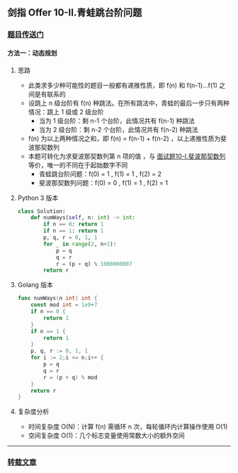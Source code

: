 ## 剑指 Offer 10-II.青蛙跳台阶问题

### [题目传送门](https://leetcode.cn/problems/qing-wa-tiao-tai-jie-wen-ti-lcof/)

#### 方法一：动态规划

1. 思路

    - 此类求多少种可能性的题目一般都有递推性质，即 f(n) 和 f(n-1)…f(1) 之间是有联系的
    - 设跳上 n 级台阶有 f(n) 种跳法。在所有跳法中，青蛙的最后一步只有两种情况：跳上 1 级或 2 级台阶
        - 当为 1 级台阶：剩 n-1 个台阶，此情况共有 f(n-1) 种跳法
        - 当为 2 级台阶：剩 n-2 个台阶，此情况共有 f(n-2) 种跳法
    - f(n) 为以上两种情况之和，即 f(n) = f(n-1) + f(n-2) ，以上递推性质为斐波那契数列
    - 本题可转化为求斐波那契数列第 n 项的值 ，与 [面试题10-I.斐波那契数列](https://leetcode.cn/problems/fei-bo-na-qi-shu-lie-lcof/) 等价，唯一的不同在于起始数字不同
        - 青蛙跳台阶问题：f(0) = 1 , f(1) = 1 , f(2) = 2
        - 斐波那契数列问题：f(0) = 0 , f(1) = 1 , f(2) = 1

2. Python 3 版本

   ```python
   class Solution:
       def numWays(self, n: int) -> int:
           if n == 0: return 1
           if n == 1: return 1
           p, q, r = 0, 1, 1
           for _ in range(2, n+1):
               p = q
               q = r
               r = (p + q) % 1000000007
           return r
   ```

3. Golang 版本

   ```go
   func numWays(n int) int {
       const mod int = 1e9+7
       if n == 0 {
           return 1
       }
       if n == 1 {
           return 1
       }
       p, q, r := 0, 1, 1
       for i := 2;i <= n;i++ {
           p = q
           q = r
           r = (p + q) % mod
       }
       return r
   }
   ```

4. 复杂度分析

    - 时间复杂度 O(N)：计算 f(n) 需循环 n 次，每轮循环内计算操作使用 O(1)
    - 空间复杂度 O(1)：几个标志变量使用常数大小的额外空间



------

### [转载文章](https://leetcode.cn/problems/qing-wa-tiao-tai-jie-wen-ti-lcof/solution/mian-shi-ti-10-ii-qing-wa-tiao-tai-jie-wen-ti-dong/)



